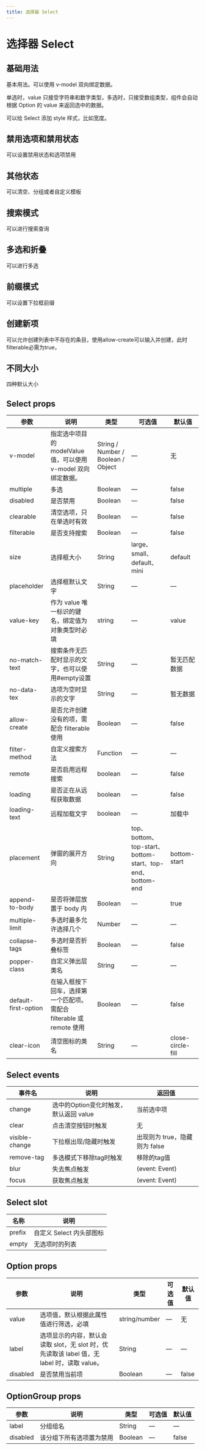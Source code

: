 ```yaml
---
title: 选择器 Select
---
```


<f-back-top></f-back-top>

# 选择器 Select

## 基础用法

基本用法。可以使用 v-model 双向绑定数据。

单选时，value 只接受字符串和数字类型，多选时，只接受数组类型，组件会自动根据 Option 的 value 来返回选中的数据。

可以给 Select 添加 style 样式，比如宽度。

<preview path="./demo/Select/Basic.vue"></preview>

## 禁用选项和禁用状态

可以设置禁用状态和选项禁用

<preview path="./demo/Select/Disabled.vue"></preview>

## 其他状态

可以清空、分组或者自定义模板

<preview path="./demo/Select/Status.vue"></preview>

## 搜索模式

可以进行搜索查询

<preview path="./demo/Select/Search.vue"></preview>

## 多选和折叠

可以进行多选

<preview path="./demo/Select/Multiple.vue"></preview>

## 前缀模式

可以设置下拉框前缀

<preview path="./demo/Select/Prefix.vue"></preview>

## 创建新项

可以允许创建列表中不存在的条目，使用allow-create可以输入并创建，此时filterable必需为true，

<preview path="./demo/Select/Add.vue"></preview>

## 不同大小

四种默认大小

<preview path="./demo/Select/Size.vue"></preview>

## Select props

| 参数                 | 说明                                                                 | 类型                               | 可选值                                                    | 默认值            |
| -------------------- | -------------------------------------------------------------------- | ---------------------------------- | --------------------------------------------------------- | ----------------- |
| v-model              | 指定选中项目的 modelValue 值，可以使用 v-model 双向绑定数据。        | String / Number / Boolean / Object | —                                                         | 无                |
| multiple             | 多选                                                                 | Boolean                            | —                                                         | false             |
| disabled             | 是否禁用                                                             | Boolean                            | —                                                         | false             |
| clearable            | 清空选项，只在单选时有效                                             | Boolean                            | —                                                         | false             |
| filterable           | 是否支持搜索                                                         | Boolean                            | —                                                         | false             |
| size                 | 选择框大小                                                           | String                             | large、small、default、mini                               | default           |
| placeholder          | 选择框默认文字                                                       | String                             | —                                                         | —                 |
| value-key            | 作为 value 唯一标识的键名，绑定值为对象类型时必填                    | string                             | —                                                         | value             |
| no-match-text        | 搜索条件无匹配时显示的文字，也可以使用#empty设置                     | String                             | —                                                         | 暂无匹配数据      |
| no-data-tex          | 选项为空时显示的文字                                                 | String                             | —                                                         | 暂无数据          |
| allow-create         | 是否允许创建没有的项，需配合 filterable 使用                         | Boolean                            | —                                                         | false             |
| filter-method        | 自定义搜索方法                                                       | Function                           | —                                                         | —                 |
| remote               | 是否启用远程搜索                                                     | boolean                            | —                                                         | false             |
| loading              | 是否正在从远程获取数据                                               | boolean                            | —                                                         | false             |
| loading-text         | 远程加载文字                                                         | boolean                            | —                                                         | 加载中            |
| placement            | 弹窗的展开方向                                                       | String                             | top、bottom、top-start、bottom-start、top-end、bottom-end | bottom-start      |
| append-to-body       | 是否将弹层放置于 body 内                                             | Boolean                            | —                                                         | true              |
| multiple-limit       | 多选时最多允许选择几个                                               | Number                             | —                                                         | —                 |
| collapse-tags        | 多选时是否折叠标签                                                   | Boolean                            | —                                                         | false             |
| popper-class         | 自定义弹出层类名                                                     | String                             | —                                                         | —                 |
| default-first-option | 在输入框按下回车，选择第一个匹配项。需配合 filterable 或 remote 使用 | Boolean                            | —                                                         | false             |
| clear-icon           | 清空图标的类名                                                       | String                             | —                                                         | close-circle-fill |

## Select events

| 事件名         | 说明                                   | 返回值                        |
| -------------- | -------------------------------------- | ----------------------------- |
| change         | 选中的Option变化时触发，默认返回 value | 当前选中项                    |
| clear          | 点击清空按钮时触发                     | 无                            |
| visible-change | 下拉框出现/隐藏时触发                  | 出现则为 true，隐藏则为 false |
| remove-tag     | 多选模式下移除tag时触发                | 移除的tag值                   |
| blur           | 失去焦点触发                           | (event: Event)                |
| focus          | 获取焦点触发                           | (event: Event)                |

## Select slot

| 名称   | 说明                     |
| ------ | ------------------------ |
| prefix | 自定义 Select 内头部图标 |
| empty  | 无选项时的列表           |

## Option props

| 参数     | 说明                                                                                        | 类型          | 可选值 | 默认值 |
| -------- | ------------------------------------------------------------------------------------------- | ------------- | ------ | ------ |
| value    | 选项值，默认根据此属性值进行筛选，必填                                                      | string/number | —      | 无     |
| label    | 选项显示的内容，默认会读取 slot，无 slot 时，优先读取该 label 值，无 label 时，读取 value。 | String        | —      | —      |
| disabled | 是否禁用当前项                                                                              | Boolean       | —      | false  |

## OptionGroup props

| 参数     | 说明                     | 类型    | 可选值 | 默认值 |
| -------- | ------------------------ | ------- | ------ | ------ |
| label    | 分组组名                 | String  | —      | —      |
| disabled | 该分组下所有选项置为禁用 | Boolean | —      | false  |
